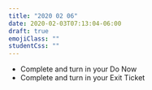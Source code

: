 ```yaml
---
title: "2020 02 06"
date: 2020-02-03T07:13:04-06:00
draft: true
emojiClass: ""
studentCss: ""
---
```


- Complete and turn in your Do Now
- Complete and turn in your Exit Ticket